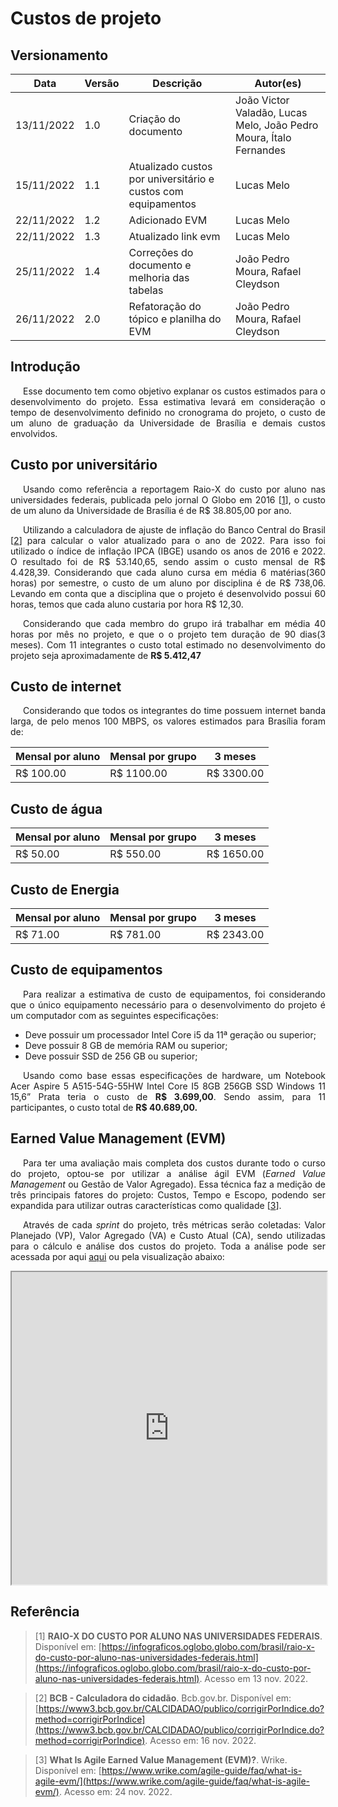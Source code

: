 # Custos de projeto

## Versionamento

| Data | Versão | Descrição | Autor(es) |
|------|------|------|------|
|13/11/2022|1.0|Criação do documento| João Victor Valadão, Lucas Melo, João Pedro Moura, Ítalo Fernandes |
|15/11/2022|1.1|Atualizado custos por universitário e custos com equipamentos| Lucas Melo |
|22/11/2022|1.2|Adicionado EVM| Lucas Melo |
|22/11/2022|1.3|Atualizado link evm| Lucas Melo |
|25/11/2022|1.4|Correções do documento e melhoria das tabelas| João Pedro Moura, Rafael Cleydson |
|26/11/2022|2.0|Refatoração do tópico e planilha do EVM| João Pedro Moura, Rafael Cleydson |

## Introdução

<p align="justify" style="text-indent: 20px">Esse documento tem como objetivo explanar os custos estimados para o desenvolvimento do projeto. Essa  estimativa levará em consideração o tempo de desenvolvimento definido no cronograma do projeto, o custo de um aluno de graduação da Universidade de Brasília e demais custos envolvidos.
</p>

## Custo por universitário

<p align="justify" style="text-indent: 20px">
Usando  como referência a reportagem Raio-X do custo por aluno nas universidades federais, publicada pelo jornal O Globo em 2016 [<a href=./#referencia>1</a>], o custo de um aluno da Universidade de Brasília é de R$ 38.805,00 por ano.</p>

<p align="justify" style="text-indent: 20px">
Utilizando a calculadora de ajuste de inflação do Banco Central do Brasil [<a href=./#referencia>2</a>] para calcular o valor atualizado para o ano de 2022. Para isso foi utilizado o índice de inflação IPCA (IBGE) usando os anos de 2016 e 2022. O resultado foi de R$ 53.140,65, sendo assim o custo mensal de R$ 4.428,39. Considerando que cada aluno cursa em média 6 matérias(360 horas) por semestre, o custo de um aluno por disciplina é de R$ 738,06. Levando em conta que a disciplina que o projeto é desenvolvido possui 60 horas, temos que cada aluno custaria por hora R$ 12,30.
</p>

<p align="justify" style="text-indent: 20px">Considerando que cada membro do grupo irá trabalhar em média 40 horas por mês no projeto, e que o o projeto tem duração de 90 dias(3 meses). Com 11 integrantes o custo total estimado no desenvolvimento do projeto seja aproximadamente de <b>R$ 5.412,47</b></p>

## Custo de internet

<p align="justify" style="text-indent: 20px">Considerando que todos os integrantes do time possuem internet banda larga, de pelo menos 100 MBPS, os valores estimados para Brasília foram de:</p>

| Mensal por aluno | Mensal por grupo    | 3 meses      |
| ---------------- | --------------      | -------      |
| R$ 100.00        | R$ 1100.00          | R$ 3300.00   |


## Custo de água

| Mensal por aluno | Mensal por grupo    | 3 meses      |
| ---------------- | --------------      | -------      |
| R$ 50.00         | R$ 550.00           | R$ 1650.00   |


## Custo de Energia

| Mensal por aluno | Mensal por grupo    | 3 meses      |
| ---------------- | --------------      | -------      |
| R$ 71.00         | R$ 781.00           | R$ 2343.00   |

## Custo de equipamentos

<p align="justify" style="text-indent: 20px">Para realizar a estimativa de custo de equipamentos, foi considerando que o único equipamento necessário para o desenvolvimento do projeto é um computador com as seguintes especificações:</p>

* Deve possuir um processador Intel Core i5 da 11ª geração ou superior;
* Deve possuir 8 GB de memória RAM ou superior;
* Deve possuir SSD de 256 GB ou superior;


<p align="justify" style="text-indent: 20px">Usando como base essas especificações de hardware, um Notebook Acer Aspire 5 A515-54G-55HW Intel Core I5 8GB 256GB SSD Windows 11 15,6” Prata teria o custo de <b>R$ 3.699,00</b>. Sendo assim, para 11 participantes, o custo total de <b>R$ 40.689,00.</b></p>

## Earned Value Management (EVM)

<p align="justify" style="text-indent: 20px">
Para ter uma avaliação mais completa dos custos durante todo o curso do projeto, optou-se por utilizar a análise ágil EVM (<i>Earned Value Management</i> ou Gestão de Valor Agregado). Essa técnica faz a medição de três principais fatores do projeto: Custos, Tempo e Escopo, podendo ser expandida para utilizar outras características como qualidade [<a href=./#referencia>3</a>].
</p>

<p align="justify" style="text-indent: 20px">
Através de cada <i>sprint</i> do projeto, três métricas serão coletadas: Valor Planejado (VP), Valor Agregado (VA) e Custo Atual (CA), sendo utilizadas para o cálculo e análise dos custos do projeto. Toda a análise pode ser acessada por aqui <a href='https://docs.google.com/spreadsheets/d/e/2PACX-1vT3rHd0sywGAqNVUB26yKJGPKO5lHDWYpCsK1WDwUwbnl6-9-V4WmqEBnthWo1D_5EWaiUFpL5qlTZq/pubhtml?widget=true&amp;headers=false'>aqui</a> ou pela visualização abaixo:
</p>

<iframe style="width: 100%; height: 500px" src="https://docs.google.com/spreadsheets/d/e/2PACX-1vT3rHd0sywGAqNVUB26yKJGPKO5lHDWYpCsK1WDwUwbnl6-9-V4WmqEBnthWo1D_5EWaiUFpL5qlTZq/pubhtml?widget=true&amp;headers=false"></iframe>


## Referência

> [1] **RAIO-X DO CUSTO POR ALUNO NAS UNIVERSIDADES FEDERAIS**. Disponível em: [https://infograficos.oglobo.globo.com/brasil/raio-x-do-custo-por-aluno-nas-universidades-federais.html](https://infograficos.oglobo.globo.com/brasil/raio-x-do-custo-por-aluno-nas-universidades-federais.html). Acesso em 13 nov. 2022.

> [2] **BCB - Calculadora do cidadão**. Bcb.gov.br. Disponível em: [https://www3.bcb.gov.br/CALCIDADAO/publico/corrigirPorIndice.do?method=corrigirPorIndice](https://www3.bcb.gov.br/CALCIDADAO/publico/corrigirPorIndice.do?method=corrigirPorIndice). Acesso em: 16 nov. 2022.

> [3] **What Is Agile Earned Value Management (EVM)?**. Wrike. Disponível em: [https://www.wrike.com/agile-guide/faq/what-is-agile-evm/](https://www.wrike.com/agile-guide/faq/what-is-agile-evm/). Acesso em: 24 nov. 2022.
